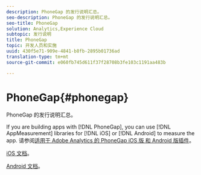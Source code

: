 ```yaml
---
description: PhoneGap 的发行说明汇总。
seo-description: PhoneGap 的发行说明汇总。
seo-title: PhoneGap
solution: Analytics,Experience Cloud
subtopic: 发行说明
title: PhoneGap
topic: 开发人员和实施
uuid: 430f5e71-909e-4841-b8fb-2895b01736ad
translation-type: tm+mt
source-git-commit: e060fb745d611f37f28708b3fe103c1191aa483b

---
```



# PhoneGap{#phonegap}

PhoneGap 的发行说明汇总。

If you are building apps with [!DNL PhoneGap], you can use [!DNL AppMeasurement] libraries for [!DNL iOS] or [!DNL Android] to measure the app. 请参阅[适用于 Adobe Analytics 的 PhoneGap iOS 版 和 Android 版插件](https://marketing.adobe.com/developer/gallery/beta-phonegap-ios-and-android-plug-ins-for-sitecatalyst)。

[iOS 文档](https://marketing.adobe.com/resources/help/en_US/sc/appmeasurement/ios/index.html?f=phonegap)。

[Android 文档](https://marketing.adobe.com/resources/help/en_US/sc/appmeasurement/android/index.html?f=phonegap)。
